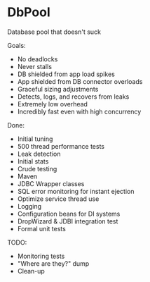 # DbPool
Database pool that doesn't suck

Goals:
- No deadlocks
- Never stalls
- DB shielded from app load spikes
- App shielded from DB connector overloads
- Graceful sizing adjustments
- Detects, logs, and recovers from leaks
- Extremely low overhead
- Incredibly fast even with high concurrency


Done:
- Initial tuning
- 500 thread performance tests
- Leak detection
- Initial stats
- Crude testing
- Maven
- JDBC Wrapper classes
- SQL error monitoring for instant ejection
- Optimize service thread use
- Logging
- Configuration beans for DI systems
- DropWizard & JDBI integration test
- Formal unit tests

TODO:
- Monitoring tests
- "Where are they?" dump
- Clean-up
